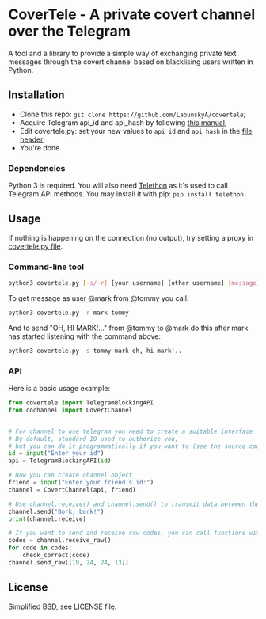 # CoverTele - A private covert channel over the Telegram
A tool and a library to provide a simple way of exchanging private text messages through the covert channel based on blacklising users written in Python. 

## Installation
- Clone this repo: `git clone https://github.com/LabunskyA/covertele`;
- Acquire Telegram api_id and api_hash by following [this manual](https://core.telegram.org/api/obtaining_api_id);
- Edit covertele.py: set your new values to `api_id` and `api_hash` in the [file header](https://github.com/LabunskyA/covertele/blob/master/covertele.py#L9);
- You're done.

### Dependencies
Python 3 is required.
You will also need [Telethon](https://github.com/LonamiWebs/Telethon) as it's used to call Telegram API methods.
You may install it with pip: `pip install telethon`

## Usage
If nothing is happening on the connection (no output), try setting a proxy in [covertele.py file](https://github.com/LabunskyA/covertele/blob/master/covertele.py#L12).
### Command-line tool
~~~bash
python3 covertele.py [-s/-r] [your username] [other username] [message]
~~~
To get message as user @mark from @tommy you call:
~~~bash
python3 covertele.py -r mark tommy
~~~
And to send "OH, HI MARK!..." from @tommy to @mark do this after mark has started listening with the command above:
~~~bash
python3 covertele.py -s tommy mark oh, hi mark!..
~~~

### API
Here is a basic usage example:
~~~python
from covertele import TelegramBlockingAPI
from cochannel import CovertChannel


# For channel to use telegram you need to create a suitable interface
# By default, standard IO used to authorize you, 
# but you can do it programmatically if you want to (see the source code)
id = input("Enter your id")
api = TelegramBlockingAPI(id)

# Now you can create channel object
friend = input("Enter your friend's id:")
channel = CovertChannel(api, friend)

# Use channel.receive() and channel.send() to transmit data between the users
channel.send("Bork, bork!")
print(channel.receive) 

# If you want to send and receive raw codes, you can call functions with '_raw' suffix
codes = channel.receive_raw()
for code in codes:
    check_correct(code)
channel.send_raw([19, 24, 24, 13])
~~~

## License
Simplified BSD, see [LICENSE](LICENSE) file.
